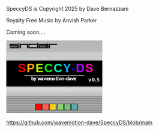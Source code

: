 SpeccyDS is Copyright 2025 by Dave Bernazzani

Royalty Free Music by Anvish Parker

Coming soon....

![image](./arm9/gfx_data/pdev_bg0.png)

https://github.com/wavemotion-dave/SpeccyDS/blob/main
